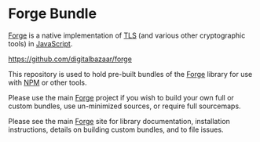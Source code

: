 Forge Bundle
============

[Forge][] is a native implementation of [TLS][] (and various other
cryptographic tools) in [JavaScript][].

https://github.com/digitalbazaar/forge

This repository is used to hold pre-built bundles of the [Forge][] library for
use with [NPM][] or other tools. 

Please use the main [Forge][] project if you wish to build your own full or
custom bundles, use un-minimized sources, or require full sourcemaps.

Please see the main [Forge][] site for library documentation, installation
instructions, details on building custom bundles, and to file issues.

[NPM]: https://www.npmjs.com/
[Forge]: https://github.com/digitalbazaar/forge
[JavaScript]: http://en.wikipedia.org/wiki/JavaScript
[TLS]: http://en.wikipedia.org/wiki/Transport_Layer_Security